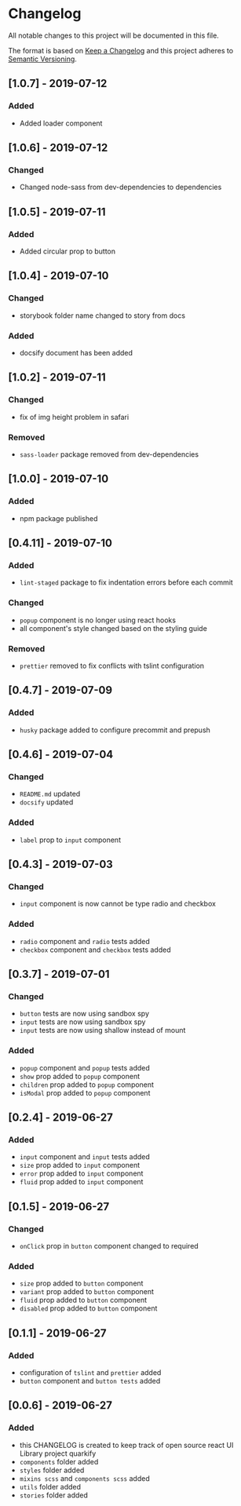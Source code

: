 # Changelog
All notable changes to this project will be documented in this file.

The format is based on [Keep a Changelog](http://keepachangelog.com/en/1.0.0/)
and this project adheres to [Semantic Versioning](http://semver.org/spec/v2.0.0.html).

## [1.0.7] - 2019-07-12
### Added
- Added loader component

## [1.0.6] - 2019-07-12
### Changed
- Changed node-sass from dev-dependencies to dependencies 

## [1.0.5] - 2019-07-11
### Added
- Added circular prop to button 

## [1.0.4] - 2019-07-10
### Changed
- storybook folder name changed to story from docs
### Added
- docsify document has been added

## [1.0.2] - 2019-07-11
### Changed
- fix of img height problem in safari
### Removed
- `sass-loader` package removed from dev-dependencies

## [1.0.0] - 2019-07-10
### Added
- npm package published

## [0.4.11] - 2019-07-10
### Added
- `lint-staged` package to fix indentation errors before
  each commit
### Changed
- `popup` component is no longer using react hooks
- all component's style changed based on the styling guide
### Removed
- `prettier` removed to fix conflicts with tslint configuration


## [0.4.7] - 2019-07-09
### Added
- `husky` package added to configure precommit and prepush
  


## [0.4.6] - 2019-07-04
### Changed
- `README.md` updated
- `docsify` updated
### Added
- `label` prop to `input` component

## [0.4.3] - 2019-07-03
### Changed
- `input` component is now cannot be type radio and checkbox
### Added
- `radio` component and `radio` tests added
- `checkbox` component and `checkbox` tests added

## [0.3.7] - 2019-07-01
### Changed
- `button` tests are now using sandbox spy
- `input` tests are now using sandbox spy
- `input` tests are now using shallow instead of mount
### Added
- `popup` component and `popup` tests added
- `show` prop added to `popup` component
- `children` prop added to `popup` component
- `isModal` prop added to `popup` component

## [0.2.4] - 2019-06-27
### Added
- `input` component and `input` tests added
- `size` prop added to `input` component
- `error` prop added to `input` component
- `fluid` prop added to `input` component


## [0.1.5] - 2019-06-27
### Changed
- `onClick` prop in `button` component changed to required

### Added
- `size` prop added to `button` component 
- `variant` prop added to `button` component 
- `fluid` prop added to `button` component 
- `disabled` prop added to `button` component 

## [0.1.1] - 2019-06-27
### Added
- configuration of `tslint` and `prettier` added
- `button` component and `button tests` added


## [0.0.6] - 2019-06-27
### Added
- this CHANGELOG is created to keep track of open source
  react UI Library project quarkify
- `components` folder added
- `styles` folder added
- `mixins scss` and `components scss` added
- `utils` folder added
- `stories` folder added


